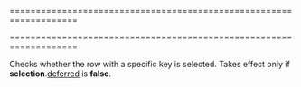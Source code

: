 ===================================================================
<!--handmade--><!--/handmade-->
<!--merge--><!--/merge-->
===================================================================

<!--shortDescription-->
Checks whether the row with a specific key is selected. Takes effect only if **selection**.[deferred]({basewidgetpath}/Configuration/selection/#deferred) is **false**.
<!--/shortDescription-->